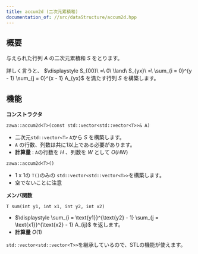 ```yaml
---
title: accum2d (二次元累積和)
documentation_of: //src/dataStructure/accum2d.hpp
---
```


## 概要

与えられた行列 $A$ の二次元累積和 $S$ をとります。

詳しく言うと、 $\displaystyle S_{00}\ =\ 0\ \land\ S_{yx}\ =\ \sum_{i = 0}^{y - 1} \sum_{j = 0}^{x - 1} A_{yx}$ を満たす行列 $S$ を構築します。

## 機能

**コンストラクタ**

`zawa::accum2d<T>(const std::vector<std::vector<T>>& A)`
- 二次元`std::vector<T>` `A`から $S$ を構築します。
- `A` の行数、列数は共に1以上である必要があります。
- **計算量** : `A`の行数を $H$ 、列数を $W$ として $O(HW)$

`zawa::accum2d<T>()`
- 1 x 1の `T()`のみの `std::vector<std::vector<T>>`を構築します。
- 空でないことに注意

**メンバ関数**

`T sum(int y1, int x1, int y2, int x2)`
- $\displaystyle \sum_{i = \text{y1}}^{\text{y2} - 1} \sum_{j = \text{x1}}^{\text{x2} - 1} A_{ij}$ を返します。
- **計算量** $O(1)$

`std::vector<std::vector<T>>`を継承しているので、STLの機能が使えます。
